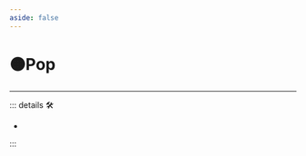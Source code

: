 ```yaml
---
aside: false
---
```

# 🟠<motor>Pop</motor>

---

<!-- =================================================== -->
<!-- =================================================== -->
<!-- =================================================== -->
<!-- =================================================== -->
<!-- =================================================== -->
::: details 🛠

-

:::